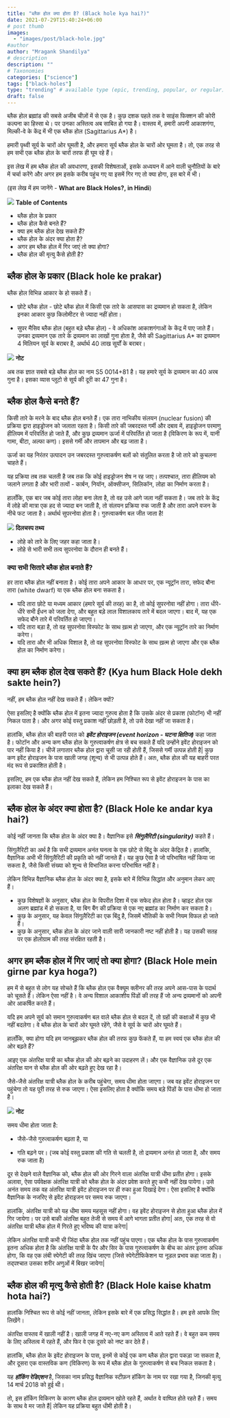 ```yaml
---
title: "ब्लैक होल क्या होता है? (Black hole kya hai?)"
date: 2021-07-29T15:40:24+06:00
# post thumb
images:
  - "images/post/black-hole.jpg"
#author
author: "Mragank Shandilya"
# description
description: ""
# Taxonomies
categories: ["science"]
tags: ["black-holes"]
type: "trending" # available type (epic, trending, popular, or regular)
draft: false
---
```


ब्लैक होल ब्रह्मांड की सबसे अजीब चीज़ों में से एक है। कुछ दशक पहले तक वे साइंस फिक्शन की कोरी कल्पना का हिस्सा थे। पर  उनका अस्तित्व अब साबित हो गया है। वास्तव में, हमारी अपनी आकाशगंगा, मिल्की-वे के केंद्र में भी एक ब्लैक होल (Sagittarius A*) है।

हमारी पृथ्वी सूर्य के चारों ओर घूमती है, और हमारा सूर्य ब्लैक होल के चारों ओर घूमता है। तो, एक तरह से हम सभी एक ब्लैक होल के चारों तरफ ही घूम रहे हैं। 

इस लेख में हम ब्लैक होल की अवधारणा, इसकी विशेषताओं, इसके अध्ययन में आने वाली चुनौतियों के बारे में चर्चा करेंगे और अगर हम इसके करीब पहुंच गए या इसमें गिर गए तो क्या होगा, इस बारे में भी।

(इस लेख में हम जानेंगे - <strong>What are Black Holes?, in Hindi</strong>)

<div class="toc-mak">
  <img src="../../../images/pencil.png">
  <b>Table of Contents</b>
  <ul>
  <li>ब्लैक होल के प्रकार</li>
  <li>ब्लैक होल कैसे बनते हैं?</li>
  <li>क्या हम ब्लैक होल देख सकते हैं?</li>
  <li>ब्लैक होल के अंदर क्या होता है?</li>
  <li>अगर हम ब्लैक होल में गिर जाएं तो क्या होगा?</li>
  <li>ब्लैक होल की मृत्यु कैसे होती है?</li>
</ul>
</div>

## ब्लैक होल के प्रकार (Black hole ke prakar)

ब्लैक होल विभिन्न आकार के हो सकते हैं।

* छोटे ब्लैक होल - छोटे ब्लैक होल में किसी एक तारे के आसपास का द्रव्यमान हो सकता है, लेकिन इनका आकार कुछ किलोमीटर से ज्यादा नहीं होता।

* सुपर मैसिव ब्लैक होल (बहुत बड़े ब्लैक होल) - वे अधिकांश आकाशगंगाओं के केंद्र में पाए जाते हैं। उनका द्रव्यमान एक तारे के द्रव्यमान का लाखों गुना होता है, जैसे की Sagittarius A* का द्रव्यमान 4 मिलियन सूर्य के बराबर है, अर्थार्थ 40 लाख सूर्यों के बराबर।

<div class="toc-mak">
  <img src="../../../images/pencil.png">
  <b>नोट</b><br>

अब तक ज्ञात सबसे बड़े ब्लैक होल का नाम S5 0014+81 है। यह हमारे सूर्य के द्रव्यमान का 40 अरब गुना है। इसका व्यास प्लूटो से सूर्य की दूरी का 47 गुना है।
</div>


## ब्लैक होल कैसे बनते हैं?

किसी तारे के मरने के बाद ब्लैक होल बनते हैं। एक तारा नाभिकीय संलयन (nuclear fusion) की प्रक्रिया द्वारा हाइड्रोजन को जलाता रहता है। किसी तारे की जबरदस्त गर्मी और दबाव में, हाइड्रोजन परमाणु हीलियम में परिवर्तित हो जाते हैं, और कुछ द्रव्यमान ऊर्जा में परिवर्तित हो जाता है (विकिरण के रूप में, यानी गामा, बीटा, अल्फा कण)। इससे गर्मी और तापमान और बढ़ जाता है।

ऊर्जा का यह निरंतर उत्पादन उन जबरदस्त गुरुत्वाकर्षण बलों को संतुलित करता है जो तारे को कुचलना चाहते हैं।

यह प्रक्रिया तब तक चलती है जब तक कि कोई हाइड्रोजन शेष न रह जाए। तत्पश्चात, तारा हीलियम को जलाने लगता है और भारी तत्वों - कार्बन, नियॉन, ऑक्सीजन, सिलिकॉन, लोहा का निर्माण करता है।

हालाँकि, एक बार जब कोई तारा लोहा बना लेता है, तो वह उसे आगे जला नहीं सकता है। जब तारे के केंद्र में लोहे की मात्रा एक हद से ज्यादा बन जाती है, तो संलयन प्रक्रिया रुक जाती है और तारा अपने वजन के नीचे फट जाता है। अर्थार्थ सुपरनोवा होता है। गुरुत्वाकर्षण बल जीत जाता है!

<div class="toc-mak">
  <img src="../../../images/pencil.png">
  <b>दिलचस्प तथ्य</b><br>

* लोहे को तारे के लिए जहर कहा जाता है।
* लोहे से भारी सभी तत्व सुपरनोवा के दौरान ही बनते हैं।
</div>

### क्या सभी सितारे ब्लैक होल बनाते हैं?

हर तारा ब्लैक होल नहीं बनाता है। कोई तारा अपने आकार के आधार पर, एक न्यूट्रॉन तारा, सफेद बौना तारा (white dwarf) या एक ब्लैक होल बना सकता है।

* यदि तारा छोटे या मध्यम आकार (हमारे सूर्य की तरह) का है, तो कोई सुपरनोवा नहीं होगा। तारा धीरे-धीरे सभी ईंधन को जला देगा, और बहुत बड़े लाल विशालकाय तारे में बदल जाएगा। बाद में, यह एक सफेद बौने तारे में परिवर्तित हो जाएगा।
* यदि तारा बड़ा है, तो वह सुपरनोवा विस्फोट के साथ ख़त्म हो जाएगा, और एक न्यूट्रॉन तारे का निर्माण करेगा।
* यदि तारा और भी अधिक विशाल है, तो वह सुपरनोवा विस्फोट के साथ ख़त्म हो जाएगा और एक ब्लैक होल का निर्माण करेगा।


## क्या हम ब्लैक होल देख सकते हैं? (Kya hum Black Hole dekh sakte hein?)

नहीं, हम ब्लैक होल नहीं देख सकते हैं। लेकिन क्यों?

ऐसा इसलिए है क्योंकि ब्लैक होल में इतना ज्यादा गुरुत्व होता है कि उसके अंदर से प्रकाश (फोटॉन) भी नहीं निकल पाता है। और अगर कोई वस्तु प्रकाश नहीं छोड़ती है, तो उसे देखा नहीं जा सकता है। 

हालांकि, ब्लैक होल की बाहरी परत को ***इवेंट होराइजन (event horizon - घटना क्षितिज)*** कहा जाता है। फोटॉन और अन्य कण ब्लैक होल के गुरुत्वाकर्षण क्षेत्र से बच सकते हैं यदि उन्होंने इवेंट होराइजन को पार नहीं किया है। चीजें लगातार ब्लैक होल द्वारा चूसी जा रही होती हैं, जिससे गर्मी उत्पन्न होती है| कुछ कण इवेंट होराइजन के पास खाली जगह (शून्य) से भी उत्पन्न होते हैं। अतः, ब्लैक होल की यह बाहरी परत मंद रूप से प्रकाशित होती है।

इसलिए, हम एक ब्लैक होल नहीं देख सकते हैं, लेकिन हम निश्चित रूप से इवेंट होराइजन के पास का इलाका देख सकते हैं।


## ब्लैक होल के अंदर क्या होता है? (Black Hole ke andar kya hai?)

कोई नहीं जानता कि ब्लैक होल के अंदर क्या है। वैज्ञानिक इसे ***सिंगुलैरिटी (singularity)*** कहते हैं।

सिंगुलैरिटी का अर्थ है कि सभी द्रव्यमान अनंत घनत्व के एक छोटे से बिंदु के अंदर केंद्रित है। हालांकि, वैज्ञानिक अभी भी सिंगुलैरिटी की प्रकृति को नहीं जानते हैं। यह कुछ ऐसा है जो परिभाषित नहीं किया जा सकता है, जैसे किसी संख्या को शून्य से विभाजित करना परिभाषित नहीं है।

लेकिन विभिन्न वैज्ञानिक ब्लैक होल के अंदर क्या है, इसके बारे में विभिन्न सिद्धांत और अनुमान लेकर आए हैं।
* कुछ विशेषज्ञों के अनुसार, ब्लैक होल के विपरीत दिशा में एक सफेद होल होता है। व्हाइट होल एक अलग ब्रह्मांड में हो सकता है, या बिग बैंग की प्रक्रिया से एक नए ब्रह्मांड का निर्माण कर सकता है।
* कुछ के अनुसार, यह केवल सिंगुलैरिटी का एक बिंदु है, जिसमें भौतिकी के सभी नियम विफल हो जाते हैं।
* कुछ के अनुसार, ब्लैक होल के अंदर जाने वाली सारी जानकारी नष्ट नहीं होती है। यह उसकी सतह पर एक होलोग्राम की तरह संरक्षित रहती है।


## अगर हम ब्लैक होल में गिर जाएं तो क्या होगा? (Black Hole mein girne par kya hoga?)

हम में से बहुत से लोग यह सोचते हैं कि ब्लैक होल एक वैक्यूम क्लीनर की तरह अपने आस-पास के पदार्थ को चूसते हैं। लेकिन ऐसा नहीं है। वे अन्य विशाल आकाशीय पिंडों की तरह हैं जो अन्य द्रव्यमानों को अपनी ओर आकर्षित करते हैं।

यदि हम अपने सूर्य को समान गुरुत्वाकर्षण बल वाले ब्लैक होल से बदल दें, तो ग्रहों की कक्षाओं में कुछ भी नहीं बदलेगा। वे ब्लैक होल के चारों ओर घूमते रहेंगे, जैसे वे सूर्य के चारों ओर घूमते हैं।

हालाँकि, क्या होगा यदि हम जानबूझकर ब्लैक होल की तरफ कुछ फेंकते हैं, या हम स्वयं एक ब्लैक होल की ओर बढ़ते हैं?

आइए एक अंतरिक्ष यात्री का ब्लैक होल की ओर बढ़ने का उदाहरण लें। और एक वैज्ञानिक उसे दूर एक अंतरिक्ष यान से ब्लैक होल की ओर बढ़ते हुए देख रहा है।

जैसे-जैसे अंतरिक्ष यात्री ब्लैक होल के करीब पहुंचेगा, समय धीमा होता जाएगा। जब वह इवेंट होराइजन पर पहुंचेगा तो यह पूरी तरह से रुक जाएगा। ऐसा इसलिए होता है क्योंकि समय बड़े पिंडों के पास धीमा हो जाता है।

<div class="toc-mak">
  <img src="../../../images/pencil.png">
  <b>नोट</b><br>

समय धीमा होता जाता है:

* जैसे-जैसे गुरुत्वाकर्षण बढ़ता है, या

* गति बढ़ने पर। (जब कोई वस्तु प्रकाश की गति से चलती है, तो द्रव्यमान अनंत हो जाता है, और समय रुक जाता है)
</div>

दूर से देखने वाले वैज्ञानिक को, ब्लैक होल की ओर गिरने वाला अंतरिक्ष यात्री धीमा प्रतीत होगा। इसके अलावा, ऐसा पर्यवेक्षक अंतरिक्ष यात्री को ब्लैक होल के अंदर प्रवेश करते हुए कभी नहीं देख पायेगा। उसे अनंत समय तक वह अंतरिक्ष यात्री इवेंट होराइजन पर ही रुका हुआ दिखाई देगा। ऐसा इसलिए है क्योंकि वैज्ञानिक के नजरिए से इवेंट होराइजन पर समय रुक जाएगा।

हालांकि, अंतरिक्ष यात्री को यह धीमा समय महसूस नहीं होगा। वह इवेंट होराइजन से होता हुआ ब्लैक होल में गिर जायेगा। पर उसे बाकी अंतरिक्ष बहुत तेजी से समय में आगे भागता प्रतीत होगा| अतः, एक तरह से वो अंतरिक्ष यात्री ब्लैक होल में गिरते हुए भविष्य की यात्रा करेगा| 

लेकिन अंतरिक्ष यात्री कभी भी जिंदा ब्लैक होल तक नहीं पहुंच पाएगा। एक ब्लैक होल के पास गुरुत्वाकर्षण इतना अधिक होता है कि अंतरिक्ष यात्री के पैर और सिर के पास गुरुत्वाकर्षण के बीच का अंतर इतना अधिक होगा, कि वह एक लंबी स्पेगेटी की तरह खिंच जाएगा (जिसे स्पेगेटीफिकेशन या नूडल प्रभाव कहा जाता है)। तद्पश्चात उसका शरीर अणुओं में बिखर जायेगा| 


## ब्लैक होल की मृत्यु कैसे होती है? (Black Hole kaise khatm hota hai?)

हालांकि निश्चित रूप से कोई नहीं जानता, लेकिन इसके बारे में एक प्रसिद्ध सिद्धांत है। हम इसे आपके लिए लिखेंगे।

अंतरिक्ष वास्तव में खाली नहीं है। खाली जगह में नए-नए कण अस्तित्व में आते रहते हैं। वे बहुत कम समय के लिए अस्तित्व में रहते हैं, और फिर वे एक दूसरे को नष्ट कर देते हैं।

हालांकि, ब्लैक होल के इवेंट होराइजन के पास, इनमें से कोई एक कण ब्लैक होल द्वारा पकड़ा जा सकता है, और दूसरा एक वास्तविक कण (विकिरण) के रूप में ब्लैक होल के गुरुत्वाकर्षण से बच निकल सकता है।

यह ***हॉकिंग रेडिएशन*** है, जिसका नाम प्रसिद्ध वैज्ञानिक स्टीफ़न हॉकिंग के नाम पर रखा गया है, जिनकी मृत्यु 14 मार्च 2018 को हुई थी।

तो, इस हॉकिंग विकिरण के कारण ब्लैक होल द्रव्यमान खोते रहते हैं, अर्थात वे वाष्पित होते रहते हैं। समय के साथ वे मर जाते हैं| लेकिन यह प्रक्रिया बहुत धीमी होती है।

